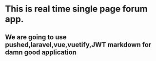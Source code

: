 # This is real time single page forum app.

## We are going to use pushed,laravel,vue,vuetify,JWT markdown for damn good application